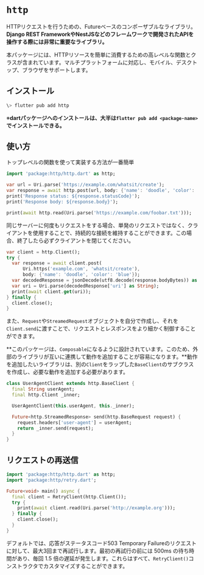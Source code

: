 # `http`

HTTPリクエストを行うための、Futureベースのコンポーザブルなライブラリ。**Django REST FrameworkやNestJSなどのフレームワークで開発されたAPIを操作する際には非常に重要なライブラリ。**

本パッケージには、HTTPリソースを簡単に消費するための高レベルな関数とクラスが含まれています。マルチプラットフォームに対応し、モバイル、デスクトップ、ブラウザをサポートします。

## インストール

```powershell
\> flutter pub add http
```

※**dartパッケージへのインストールは、大半は`flutter pub add <package-name>`でインストールできる。**

## 使い方

トップレベルの関数を使って実装する方法が一番簡単

```dart
import 'package:http/http.dart' as http;

var url = Uri.parse('https://example.com/whatsit/create');
var response = await http.post(url, body: {'name': 'doodle', 'color': 'blue'});
print('Response status: ${response.statusCode}');
print('Response body: ${response.body}');

print(await http.read(Uri.parse('https://example.com/foobar.txt')));
```

同じサーバーに何度もリクエストをする場合、単発のリクエストではなく、クライアントを使用することで、持続的な接続を維持することができます。この場合、終了したら必ずクライアントを閉じてください。

```dart
var client = http.Client();
try {
  var response = await client.post(
      Uri.https('example.com', 'whatsit/create'),
      body: {'name': 'doodle', 'color': 'blue'});
  var decodedResponse = jsonDecode(utf8.decode(response.bodyBytes)) as Map;
  var uri = Uri.parse(decodedResponse['uri'] as String);
  print(await client.get(uri));
} finally {
  client.close();
}
```

また、`Request`や`StreamedRequest`オブジェクトを自分で作成し、それを`Client.send`に渡すことで、リクエストとレスポンスをより細かく制御することができます。

**このパッケージは、`Composable`になるように設計されています。このため、外部のライブラリが互いに連携して動作を追加することが容易になります。**動作を追加したいライブラリは、別の`Client`をラップした`BaseClient`のサブクラスを作成し、必要な動作を追加する必要があります。

```dart
class UserAgentClient extends http.BaseClient {
  final String userAgent;
  final http.Client _inner;

  UserAgentClient(this.userAgent, this._inner);

  Future<http.StreamedResponse> send(http.BaseRequest request) {
    request.headers['user-agent'] = userAgent;
    return _inner.send(request);
  }
}
```

## リクエストの再送信

```dart
import 'package:http/http.dart' as http;
import 'package:http/retry.dart';

Future<void> main() async {
  final client = RetryClient(http.Client());
  try {
    print(await client.read(Uri.parse('http://example.org')));
  } finally {
    client.close();
  }
}
```

デフォルトでは、応答がステータスコード503 Temporary Failureのリクエストに対して、最大3回まで再試行します。最初の再試行の前には 500ms の待ち時間があり、毎回 1.5 倍の遅延が発生します。これらはすべて、`RetryClient()`コンストラクタでカスタマイズすることができます。